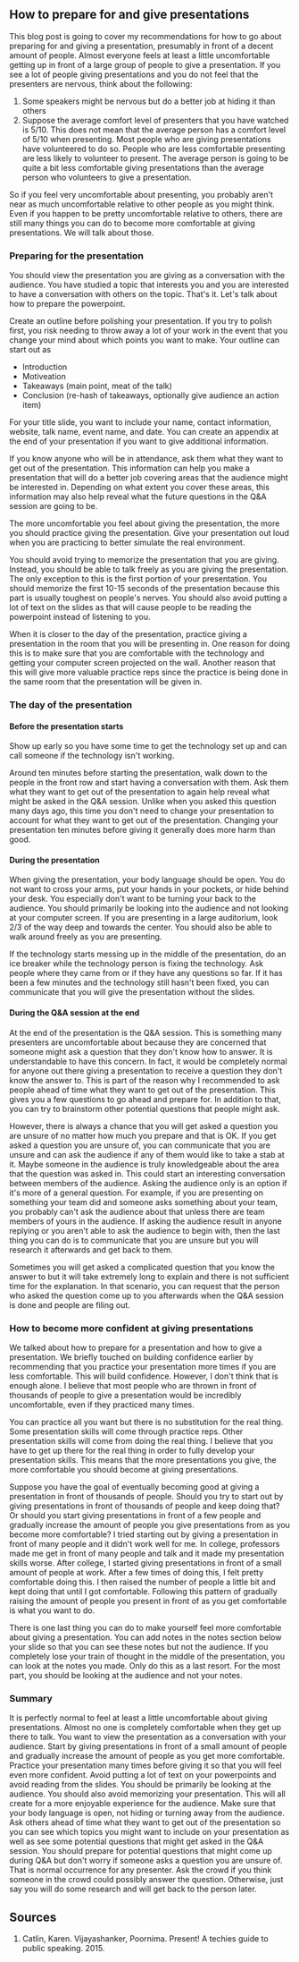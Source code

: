 ## How to prepare for and give presentations
This blog post is going to cover my recommendations for how to go about preparing for and giving a presentation, presumably in front of a decent amount of people. Almost everyone feels at least a little uncomfortable getting up in front of a large group of people to give a presentation. If you see a lot of people giving presentations and you do not feel that the presenters are nervous, think about the following:
1. Some speakers might be nervous but do a better job at hiding it than others  
1. Suppose the average comfort level of presenters that you have watched is 5/10. This does not mean that the average person has a comfort level of 5/10 when presenting. Most people who are giving presentations have volunteered to do so. People who are less comfortable presenting are less likely to volunteer to present. The average person is going to be quite a bit less comfortable giving presentations than the average person who volunteers to give a presentation.

So if you feel very uncomfortable about presenting, you probably aren't near as much uncomfortable relative to other people as you might think. Even if you happen to be pretty uncomfortable relative to others, there are still many things you can do to become more comfortable at giving presentations. We will talk about those.

### Preparing for the presentation
You should view the presentation you are giving as a conversation with the audience. You have studied a topic that interests you and you are interested to have a conversation with others on the topic. That's it. Let's talk about how to prepare the powerpoint.

Create an outline before polishing your presentation. If you try to polish first, you risk needing to throw away a lot of your work in the event that you change your mind about which points you want to make. Your outline can start out as
* Introduction
* Motiveation
* Takeaways (main point, meat of the talk)
* Conclusion (re-hash of takeaways, optionally give audience an action item)  

For your title slide, you want to include your name, contact information, website, talk name, event name, and date. You can create an appendix at the end of your presentation if you want to give additional information.

If you know anyone who will be in attendance, ask them what they want to get out of the presentation. This information can help you make a presentation that will do a better job covering areas that the audience might be interested in. Depending on what extent you cover these areas, this information may also help reveal what the future questions in the Q&A session are going to be.

The more uncomfortable you feel about giving the presentation, the more you should practice giving the presentation. Give your presentation out loud when you are practicing to better simulate the real environment. 

You should avoid trying to memorize the presentation that you are giving. Instead, you should be able to talk freely as you are giving the presentation. The only exception to this is the first portion of your presentation. You should memorize the first 10-15 seconds of the presentation because this part is usually toughest on people's nerves. You should also avoid putting a lot of text on the slides as that will cause people to be reading the powerpoint instead of listening to you.

When it is closer to the day of the presentation, practice giving a presentation in the room that you will be presenting in. One reason for doing this is to make sure that you are comfortable with the technology and getting your computer screen projected on the wall. Another reason that this will give more valuable practice reps since the practice is being done in the same room that the presentation will be given in.

### The day of the presentation
#### Before the presentation starts
Show up early so you have some time to get the technology set up and can call someone if the technology isn't working. 

Around ten minutes before starting the presentation, walk down to the people in the front row and start having a conversation with them. Ask them what they want to get out of the presentation to again help reveal what might be asked in the Q&A session. Unlike when you asked this question many days ago, this time you don't need to change your presentation to account for what they want to get out of the presentation. Changing your presentation ten minutes before giving it generally does more harm than good. 

#### During the presentation
When giving the presentation, your body language should be open. You do not want to cross your arms, put your hands in your pockets, or hide behind your desk. You especially don't want to be turning your back to the audience.  You should primarily be looking into the audience and not looking at your computer screen. If you are presenting in a large auditorium, look 2/3 of the way deep and towards the center. You should also be able to walk around freely as you are presenting.

If the technology starts messing up in the middle of the presentation, do an ice breaker while the technology person is fixing the technology. Ask people where they came from or if they have any questions so far. If it has been a few minutes and the technology still hasn't been fixed, you can communicate that you will give the presentation without the slides.

#### During the Q&A session at the end
At the end of the presentation is the Q&A session. This is something many presenters are uncomfortable about because they are concerned that someone might ask a question that they don't know how to answer. It is understandable to have this concern. In fact, it would be completely normal for anyone out there giving a presentation to receive a question they don't know the answer to. This is part of the reason why I recommended to ask people ahead of time what they want to get out of the presentation. This gives you a few questions to go ahead and prepare for. In addition to that, you can try to brainstorm other potential questions that people might ask.

However, there is always a chance that you will get asked a question you are unsure of no matter how much you prepare and that is OK. If you get asked a question you are unsure of, you can communicate that you are unsure and can ask the audience if any of them would like to take a stab at it. Maybe someone in the audience is truly knowledgeable about the area that the question was asked in. This could start an interesting conversation between members of the audience. Asking the audience only is an option if it's more of a general question. For example, if you are presenting on something your team did and someone asks something about your team, you probably can't ask the audience about that unless there are team members of yours in the audience. If asking the audience result in anyone replying or you aren't able to ask the audience to begin with, then the last thing you can do is to communicate that you are unsure but you will research it afterwards and get back to them.

Sometimes you will get asked a complicated question that you know the answer to but it will take extremely long to explain and there is not sufficient time for the explanation. In that scenario, you can request that the person who asked the question come up to you afterwards when the Q&A session is done and people are filing out.

### How to become more confident at giving presentations
We talked about how to prepare for a presentation and how to give a presentation. We briefly touched on building confidence earlier by recommending that you practice your presentation more times if you are less comfortable. This will build confidence. However, I don't think that is enough alone. I believe that most people who are thrown in front of thousands of people to give a presentation would be incredibly uncomfortable, even if they practiced many times.

You can practice all you want but there is no substitution for the real thing. Some presentation skills will come through practice reps. Other presentation skills will come from doing the real thing. I believe that you have to get up there for the real thing in order to fully develop your presentation skills. This means that the more presentations you give, the more comfortable you should become at giving presentations. 

Suppose you have the goal of eventually becoming good at giving a presentation in front of thousands of people. Should you try to start out by giving presentations in front of thousands of people and keep doing that? Or should you start giving presentations in front of a few people and gradually increase the amount of people you give presentations from as you become more comfortable? I tried starting out by giving a presentation in front of many people and it didn't work well for me. In college, professors made me get in front of many people and talk and it made my presentation skills worse. After college, I started giving presentations in front of a small amount of people at work. After a few times of doing this, I felt pretty comfortable doing this. I then raised the number of people a little bit and kept doing that until I got comfortable. Following this pattern of gradually raising the amount of people you present in front of as you get comfortable is what you want to do.

There is one last thing you can do to make yourself feel more comfortable about giving a presentation. You can add notes in the notes section below your slide so that you can see these notes but not the audience. If you completely lose your train of thought in the middle of the presentation, you can look at the notes you made. Only do this as a last resort. For the most part, you should be looking at the audience and not your notes.

### Summary
It is perfectly normal to feel at least a little uncomfortable about giving presentations. Almost no one is completely comfortable when they get up there to talk. You want to view the presentation as a conversation with your audience. Start by giving presentations in front of a small amount of people and gradually increase the amount of people as you get more comfortable. Practice your presentation many times before giving it so that you will feel even more confident. Avoid putting a lot of text on your powerpoints and avoid reading from the slides. You should be primarily be looking at the audience. You should also avoid memorizing your presentation. This will all create for a more enjoyable experience for the audience. Make sure that your body language is open, not hiding or turning away from the audience. Ask others ahead of time what they want to get out of the presentation so you can see which topics you might want to include on your presentation as well as see some potential questions that might get asked in the Q&A session. You should prepare for potential questions that might come up during Q&A but don't worry if someone asks a question you are unsure of. That is normal occurrence for any presenter. Ask the crowd if you think someone in the crowd could possibly answer the question. Otherwise, just say you will do some research and will get back to the person later.

## Sources
1. Catlin, Karen. Vijayashanker, Poornima. Present! A techies guide to public speaking. 2015.
